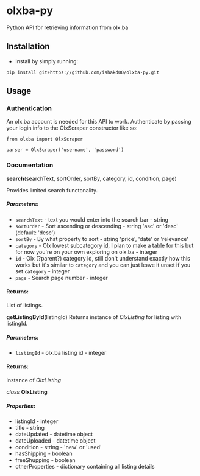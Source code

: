 # olxba-py
Python API for retrieving information from olx.ba

## Installation

* Install by simply running:

```
pip install git+https://github.com/ishakd00/olxba-py.git
```

## Usage

### Authentication

An olx.ba account is needed for this API to work. Authenticate by passing your login info to the OlxScraper constructor like so:

```
from olxba import OlxScraper

parser = OlxScraper('username', 'password')
```
### Documentation

**search**(searchText, sortOrder, sortBy, category, id, condition, page)

Provides limited search functonality. 
##### Parameters:
* `searchText` -  text you would enter into the search bar - string
* `sortOrder` - Sort ascending or descending - string 'asc' or 'desc' (default: 'desc')
* `sortBy` - By what property to sort - string 'price', 'date' or 'relevance'
* `category` - Olx lowest subcategory id, I plan to make a table for this but for now you're on your own exploring on olx.ba - integer
* `id` - Olx (?parent?) category id, still don't understand exactly how this works but it's similar to `category` and you can just leave it unset if you set `category` - integer
* `page` - Search page number - integer

#### Returns:
List of listings.

**getListingById**(listingId)
Returns instance of *OlxListing* for listing with listingId.

##### Parameters:
* `listingId` - olx.ba listing id - integer

#### Returns:
Instance of *OlxListing* 

*class* **OlxListing**
    
##### Properties:

* listingId - integer
* title - string
* dateUpdated - datetime object
* dateUploaded - datetime object
* condition - string - 'new' or 'used'
* hasShipping - boolean
* freeShupping - boolean
* otherProperties - dictionary containing all listing details
    


